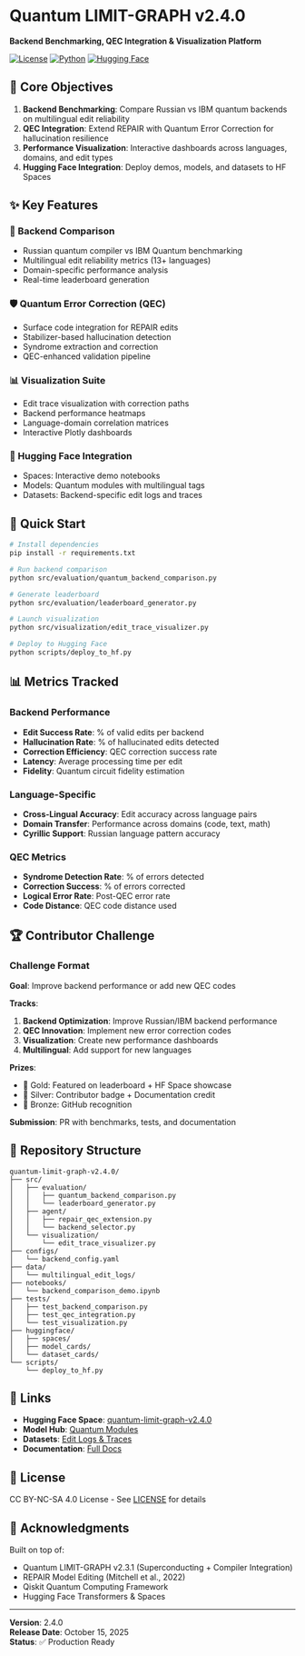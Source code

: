 # Quantum LIMIT-GRAPH v2.4.0

**Backend Benchmarking, QEC Integration & Visualization Platform**

[![License](https://img.shields.io/badge/License-Apache%202.0-blue.svg)](LICENSE)
[![Python](https://img.shields.io/badge/Python-3.8%2B-blue)](https://www.python.org/)
[![Hugging Face](https://img.shields.io/badge/🤗-Hugging%20Face-yellow)](https://huggingface.co/)

## 🎯 Core Objectives

1. **Backend Benchmarking**: Compare Russian vs IBM quantum backends on multilingual edit reliability
2. **QEC Integration**: Extend REPAIR with Quantum Error Correction for hallucination resilience
3. **Performance Visualization**: Interactive dashboards across languages, domains, and edit types
4. **Hugging Face Integration**: Deploy demos, models, and datasets to HF Spaces

## ✨ Key Features

### 🔬 Backend Comparison
- Russian quantum compiler vs IBM Quantum benchmarking
- Multilingual edit reliability metrics (13+ languages)
- Domain-specific performance analysis
- Real-time leaderboard generation

### 🛡️ Quantum Error Correction (QEC)
- Surface code integration for REPAIR edits
- Stabilizer-based hallucination detection
- Syndrome extraction and correction
- QEC-enhanced validation pipeline

### 📊 Visualization Suite
- Edit trace visualization with correction paths
- Backend performance heatmaps
- Language-domain correlation matrices
- Interactive Plotly dashboards

### 🤗 Hugging Face Integration
- Spaces: Interactive demo notebooks
- Models: Quantum modules with multilingual tags
- Datasets: Backend-specific edit logs and traces

## 🚀 Quick Start

```bash
# Install dependencies
pip install -r requirements.txt

# Run backend comparison
python src/evaluation/quantum_backend_comparison.py

# Generate leaderboard
python src/evaluation/leaderboard_generator.py

# Launch visualization
python src/visualization/edit_trace_visualizer.py

# Deploy to Hugging Face
python scripts/deploy_to_hf.py
```

## 📊 Metrics Tracked

### Backend Performance
- **Edit Success Rate**: % of valid edits per backend
- **Hallucination Rate**: % of hallucinated edits detected
- **Correction Efficiency**: QEC correction success rate
- **Latency**: Average processing time per edit
- **Fidelity**: Quantum circuit fidelity estimation

### Language-Specific
- **Cross-Lingual Accuracy**: Edit accuracy across language pairs
- **Domain Transfer**: Performance across domains (code, text, math)
- **Cyrillic Support**: Russian language pattern accuracy

### QEC Metrics
- **Syndrome Detection Rate**: % of errors detected
- **Correction Success**: % of errors corrected
- **Logical Error Rate**: Post-QEC error rate
- **Code Distance**: QEC code distance used

## 🏆 Contributor Challenge

### Challenge Format
**Goal**: Improve backend performance or add new QEC codes

**Tracks**:
1. **Backend Optimization**: Improve Russian/IBM backend performance
2. **QEC Innovation**: Implement new error correction codes
3. **Visualization**: Create new performance dashboards
4. **Multilingual**: Add support for new languages

**Prizes**:
- 🥇 Gold: Featured on leaderboard + HF Space showcase
- 🥈 Silver: Contributor badge + Documentation credit
- 🥉 Bronze: GitHub recognition

**Submission**: PR with benchmarks, tests, and documentation

## 📁 Repository Structure

```
quantum-limit-graph-v2.4.0/
├── src/
│   ├── evaluation/
│   │   ├── quantum_backend_comparison.py
│   │   └── leaderboard_generator.py
│   ├── agent/
│   │   ├── repair_qec_extension.py
│   │   └── backend_selector.py
│   └── visualization/
│       └── edit_trace_visualizer.py
├── configs/
│   └── backend_config.yaml
├── data/
│   └── multilingual_edit_logs/
├── notebooks/
│   └── backend_comparison_demo.ipynb
├── tests/
│   ├── test_backend_comparison.py
│   ├── test_qec_integration.py
│   └── test_visualization.py
├── huggingface/
│   ├── spaces/
│   ├── model_cards/
│   └── dataset_cards/
└── scripts/
    └── deploy_to_hf.py
```

## 🔗 Links

- **Hugging Face Space**: [quantum-limit-graph-v2.4.0](https://huggingface.co/spaces/quantum-limit-graph-v2.4.0)
- **Model Hub**: [Quantum Modules](https://huggingface.co/models?search=quantum-limit-graph)
- **Datasets**: [Edit Logs & Traces](https://huggingface.co/datasets?search=quantum-limit-graph)
- **Documentation**: [Full Docs](./docs/)

## 📄 License

CC BY-NC-SA 4.0 License - See [LICENSE](LICENSE) for details

## 🙏 Acknowledgments

Built on top of:
- Quantum LIMIT-GRAPH v2.3.1 (Superconducting + Compiler Integration)
- REPAIR Model Editing (Mitchell et al., 2022)
- Qiskit Quantum Computing Framework
- Hugging Face Transformers & Spaces

---

**Version**: 2.4.0  
**Release Date**: October 15, 2025  
**Status**: ✅ Production Ready

